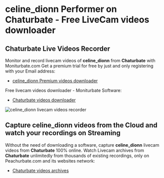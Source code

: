 # celine_dionn Performer on Chaturbate - Free LiveCam videos downloader

## Chaturbate Live Videos Recorder

Monitor and record livecam videos of **celine_dionn** from **Chaturbate** with Moniturbate.com
Get a premium trial for free by just and only registering with your Email address:
* [celine_dionn Premium videos downloader](https://moniturbate.com/request-demo-licence-key.html)

Free livecam videos downloader - Moniturbate Software:
* [Chaturbate videos downloader](https://moniturbate.com/moniturbate-download-software.html)

![celine_dionn livecam videos recorder](https://peachurnet.com/templates/moniturbate-software.png)


## Capture celine_dionn videos from the Cloud and watch your recordings on Streaming

Without the need of downloading a software, capture **celine_dionn** livecam videos from **Chaturbate** 100% online.
Watch Livecam archives from **Chaturbate** unlimitedly from thousands of existing recordings, only on Peachurbate.com and its websites network:
* [Chaturbate videos archives](https://peachurnet.com/)